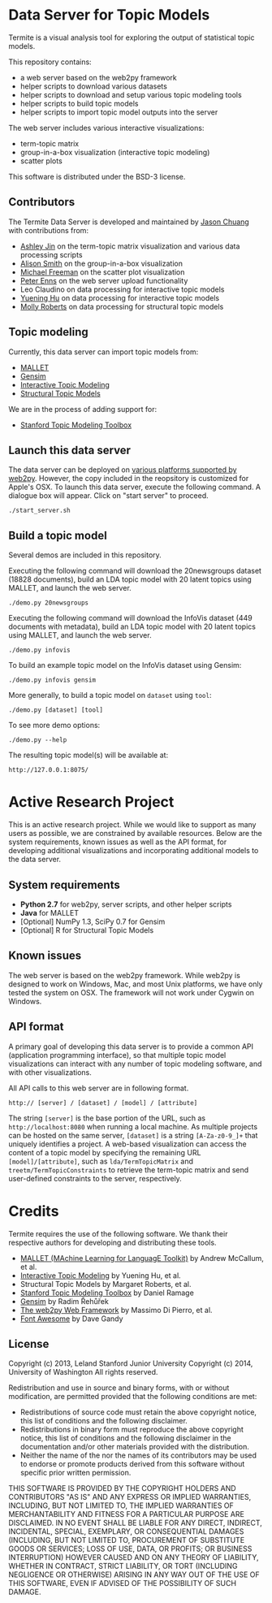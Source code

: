 Data Server for Topic Models
============================

Termite is a visual analysis tool for exploring the output of statistical topic models.

This repository contains:
  * a web server based on the web2py framework
  * helper scripts to download various datasets
  * helper scripts to download and setup various topic modeling tools
  * helper scripts to build topic models
  * helper scripts to import topic model outputs into the server

The web server includes various interactive visualizations:
  * term-topic matrix
  * group-in-a-box visualization (interactive topic modeling)
  * scatter plots

This software is distributed under the BSD-3 license.

Contributors
------------

The Termite Data Server is developed and maintained by [Jason Chuang](http://jason.chuang.ca) with contributions from:
 * [Ashley Jin](http://www.linkedin.com/in/ashpjin) on the term-topic matrix visualization and various data processing scripts
 * [Alison Smith](http://www.cs.umd.edu/people/amsmit) on the group-in-a-box visualization
 * [Michael Freeman](https://www.linkedin.com/pub/michael-freeman/66/363/322) on the scatter plot visualization
 * [Peter Enns](https://www.linkedin.com/pub/peter-enns/37/674/408) on the web server upload functionality
 * Leo Claudino on data processing for interactive topic models
 * [Yuening Hu](http://www.cs.umd.edu/~ynhu/) on data processing for interactive topic models
 * [Molly Roberts](http://scholar.harvard.edu/mroberts/home) on data processing for structural topic models

Topic modeling
--------------

Currently, this data server can import topic models from:
  * [MALLET](http://mallet.cs.umass.edu)
  * [Gensim](http://radimrehurek.com/gensim/)
  * [Interactive Topic Modeling](http://github.com/uwdata/termite-treetm)
  * [Structural Topic Models](http://github.com/uwdata/termite-stm)

We are in the process of adding support for:
  * [Stanford Topic Modeling Toolbox](http://nlp.stanford.edu/downloads/tmt/tmt-0.4/)

Launch this data server
-----------------------

The data server can be deployed on [various platforms supported by web2py](http://web2py.com/books/default/chapter/29/13/deployment-recipes).  However, the copy included in the reopsitory is customized for Apple's OSX. To launch this data server, execute the following command. A dialogue box will appear. Click on "start server" to proceed.

```
./start_server.sh
```

Build a topic model
-------------------

Several demos are included in this repository.

Executing the following command will download the 20newsgroups dataset (18828 documents), build an LDA topic model with 20 latent topics using MALLET, and launch the web server.

```
./demo.py 20newsgroups
```

Executing the following command will download the InfoVis dataset (449 documents with metadata), build an LDA topic model with 20 latent topics using MALLET, and launch the web server.

```
./demo.py infovis
```

To build an example topic model on the InfoVis dataset using Gensim:

```
./demo.py infovis gensim
```

More generally, to build a topic model on `dataset` using `tool`:

```
./demo.py [dataset] [tool]
```

To see more demo options:

```
./demo.py --help
```

The resulting topic model(s) will be available at:

```
http://127.0.0.1:8075/
```

Active Research Project
=======================

This is an active research project. While we would like to support as many users as possible, we are constrained by available resources. Below are the system requirements, known issues as well as the API format, for developing additional visualizations and incorporating additional models to the data server.

System requirements
-------------------

  * **Python 2.7** for web2py, server scripts, and other helper scripts
  * **Java** for MALLET
  * [Optional] NumPy 1.3, SciPy 0.7 for Gensim
  * [Optional] R for Structural Topic Models

Known issues
------------

The web server is based on the web2py framework. While web2py is designed to work on Windows, Mac, and most Unix platforms, we have only tested the system on OSX. The framework will not work under Cygwin on Windows.

API format
----------

A primary goal of developing this data server is to provide a common API (application programming interface), so that multiple topic model visualizations can interact with any number of topic modeling software, and with other visualizations.

All API calls to this web server are in following format.

```
http:// [server] / [dataset] / [model] / [attribute]
```

The string `[server]` is the base portion of the URL, such as `http://localhost:8080` when running a local machine.  As multiple projects can be hosted on the same server, `[dataset]` is a string `[A-Za-z0-9_]+` that uniquely identifies a project. A web-based visualization can access the content of a topic model by specifying the remaining URL `[model]/[attribute]`, such as `lda/TermTopicMatrix` and `treetm/TermTopicConstraints` to retrieve the term-topic matrix and send user-defined constraints to the server, respectively.

Credits
=======

Termite requires the use of the following software. We thank their respective authors for developing and distributing these tools.

  * [MALLET (MAchine Learning for LanguagE Toolkit)](http://mallet.cs.umass.edu) by Andrew McCallum, et al.
  * [Interactive Topic Modeling](http://www.cs.umd.edu/~ynhu) by Yuening Hu, et al.
  * Structural Topic Models by Margaret Roberts, et al.
  * [Stanford Topic Modeling Toolbox](http://nlp.stanford.edu/downloads/tmt/tmt-0.4) by Daniel Ramage
  * [Gensim](http://radimrehurek.com/gensim) by Radim Řehůřek
  * [The web2py Web Framework](http://web2py.com) by Massimo Di Pierro, et al.
  * [Font Awesome](http://fontawesome.io) by Dave Gandy  

License
-------

Copyright (c) 2013, Leland Stanford Junior University
Copyright (c) 2014, University of Washington
All rights reserved.

Redistribution and use in source and binary forms, with or without
modification, are permitted provided that the following conditions are met:
  * Redistributions of source code must retain the above copyright
    notice, this list of conditions and the following disclaimer.
  * Redistributions in binary form must reproduce the above copyright
    notice, this list of conditions and the following disclaimer in the
    documentation and/or other materials provided with the distribution.
  * Neither the name of the <organization> nor the
    names of its contributors may be used to endorse or promote products
    derived from this software without specific prior written permission.

THIS SOFTWARE IS PROVIDED BY THE COPYRIGHT HOLDERS AND CONTRIBUTORS "AS IS" AND
ANY EXPRESS OR IMPLIED WARRANTIES, INCLUDING, BUT NOT LIMITED TO, THE IMPLIED
WARRANTIES OF MERCHANTABILITY AND FITNESS FOR A PARTICULAR PURPOSE ARE
DISCLAIMED. IN NO EVENT SHALL <COPYRIGHT HOLDER> BE LIABLE FOR ANY
DIRECT, INDIRECT, INCIDENTAL, SPECIAL, EXEMPLARY, OR CONSEQUENTIAL DAMAGES
(INCLUDING, BUT NOT LIMITED TO, PROCUREMENT OF SUBSTITUTE GOODS OR SERVICES;
LOSS OF USE, DATA, OR PROFITS; OR BUSINESS INTERRUPTION) HOWEVER CAUSED AND
ON ANY THEORY OF LIABILITY, WHETHER IN CONTRACT, STRICT LIABILITY, OR TORT
(INCLUDING NEGLIGENCE OR OTHERWISE) ARISING IN ANY WAY OUT OF THE USE OF THIS
SOFTWARE, EVEN IF ADVISED OF THE POSSIBILITY OF SUCH DAMAGE.
